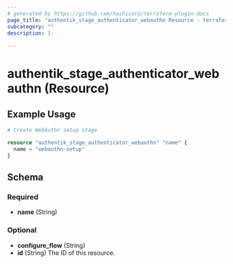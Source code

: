 ```yaml
---
# generated by https://github.com/hashicorp/terraform-plugin-docs
page_title: "authentik_stage_authenticator_webauthn Resource - terraform-provider-authentik"
subcategory: ""
description: |-
  
---
```


# authentik_stage_authenticator_webauthn (Resource)



## Example Usage

```terraform
# Create WebAuthn setup stage

resource "authentik_stage_authenticator_webauthn" "name" {
  name = "webauthn-setup"
}
```

<!-- schema generated by tfplugindocs -->
## Schema

### Required

- **name** (String)

### Optional

- **configure_flow** (String)
- **id** (String) The ID of this resource.


